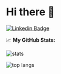 
#  Hi there 👋


[![Linkedin Badge](https://img.shields.io/badge/-LinkedIn-0e76a8?style=flat-square&logo=Linkedin&logoColor=white)](https://www.linkedin.com/in/bastos-gabriel/)


<!--
**bastosgabriel/bastosgabriel** is a ✨ _special_ ✨ repository because its `README.md` (this file) appears on your GitHub profile.

Here are some ideas to get you started:

- 🔭 I’m currently working on ...
- 🌱 I’m currently learning ...
- 👯 I’m looking to collaborate on ...
- 🤔 I’m looking for help with ...
- 💬 Ask me about ...
- 📫 How to reach me: ...
- 😄 Pronouns: ...
- ⚡ Fun fact: ...
-->

📈 **My GitHub Stats:**

<!-- <p>
  <img height="180em" src="https://github-readme-stats.vercel.app/api?username=bastosgabriel&show_icons=true&hide_border=true&&count_private=true&include_all_commits=true&hide=issues,contribs&theme=dracula" />
  <img height="180em" src="https://github-readme-stats.vercel.app/api/top-langs/?username=bastosgabriel&show_icons=true&hide_border=true&layout=compact&langs_count=8&theme=dracula"/>
</p> -->

![stats](https://github-readme-stats.vercel.app/api?username=bastosgabriel&bg_color=30,e96443,904e95&title_color=fff&text_color=fff&show_icons=true&hide_border=true&&count_private=true&include_all_commits=true&hide=issues,contribs)

![top langs](https://github-readme-stats.vercel.app/api/top-langs/?username=bastosgabriel&bg_color=30,e96443,904e95&title_color=fff&text_color=fff&layout=compact&show_icons=true&hide_border=true)
<!-- 
[3]: variable value

This is my [3] located somewhere in my Markdown document.
 -->
